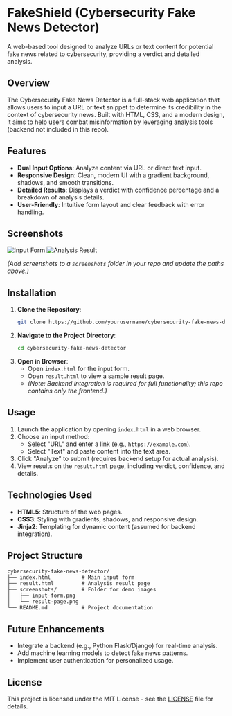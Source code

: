 # FakeShield (Cybersecurity Fake News Detector)

A web-based tool designed to analyze URLs or text content for potential fake news related to cybersecurity, providing a verdict and detailed analysis.

## Overview

The Cybersecurity Fake News Detector is a full-stack web application that allows users to input a URL or text snippet to determine its credibility in the context of cybersecurity news. Built with HTML, CSS, and a modern design, it aims to help users combat misinformation by leveraging analysis tools (backend not included in this repo).

## Features

- **Dual Input Options**: Analyze content via URL or direct text input.
- **Responsive Design**: Clean, modern UI with a gradient background, shadows, and smooth transitions.
- **Detailed Results**: Displays a verdict with confidence percentage and a breakdown of analysis details.
- **User-Friendly**: Intuitive form layout and clear feedback with error handling.

## Screenshots

![Input Form](screenshots/input-form.png)
![Analysis Result](screenshots/result-page.png)

*(Add screenshots to a `screenshots` folder in your repo and update the paths above.)*

## Installation

1. **Clone the Repository**:
   ```bash
   git clone https://github.com/yourusername/cybersecurity-fake-news-detector.git
   ```
2. **Navigate to the Project Directory**:
   ```bash
   cd cybersecurity-fake-news-detector
   ```
3. **Open in Browser**:
   - Open `index.html` for the input form.
   - Open `result.html` to view a sample result page.
   - *(Note: Backend integration is required for full functionality; this repo contains only the frontend.)*

## Usage

1. Launch the application by opening `index.html` in a web browser.
2. Choose an input method:
   - Select "URL" and enter a link (e.g., `https://example.com`).
   - Select "Text" and paste content into the text area.
3. Click "Analyze" to submit (requires backend setup for actual analysis).
4. View results on the `result.html` page, including verdict, confidence, and details.

## Technologies Used

- **HTML5**: Structure of the web pages.
- **CSS3**: Styling with gradients, shadows, and responsive design.
- **Jinja2**: Templating for dynamic content (assumed for backend integration).

## Project Structure

```
cybersecurity-fake-news-detector/
├── index.html          # Main input form
├── result.html         # Analysis result page
├── screenshots/        # Folder for demo images
│   ├── input-form.png
│   └── result-page.png
└── README.md           # Project documentation
```

## Future Enhancements

- Integrate a backend (e.g., Python Flask/Django) for real-time analysis.
- Add machine learning models to detect fake news patterns.
- Implement user authentication for personalized usage.


## License

This project is licensed under the MIT License - see the [LICENSE](LICENSE) file for details.

